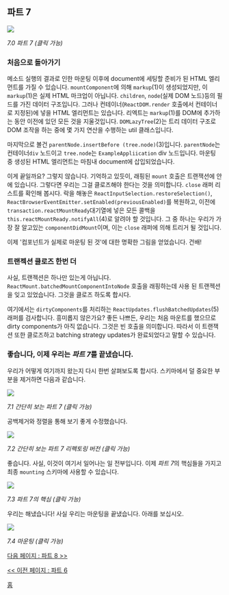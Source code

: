 ## 파트 7

[![](https://twisger.github.io/Under-the-hood-ReactJS/master/stack/images/7/part-7.svg)](https://twisger.github.io/Under-the-hood-ReactJS/master/stack/images/7/part-7.svg)

<em>7.0 파트 7 (클릭 가능)</em>

### 처음으로 돌아가기

메소드 실행의 결과로 인한 마운팅 이후에 document에 세팅할 준비가 된 HTML 엘리먼트를 가질 수 있습니다. `mountComponent`에 의해 `markup`(1)이 생성되었지만, 이 `markup`(1)은 실제 HTML 마크업이 아닙니다. `children`, `node`(실제 DOM 노드)등의 필드를 가진 데이터 구조입니다. 그러나 컨테이너(`ReactDOM.render` 호출에서 컨테이너로 지정된)에 넣을 HTML 엘리먼트는 있습니다. 리엑트는 `markup`(1)를 DOM에 추가하는 동안 이전에 있던 모든 것을 지울것입니다. `DOMLazyTree`(2)는 트리 데이터 구조로 DOM 조작을 하는 중에 몇 가지 연산을 수행하는 util 클래스입니다.

마지막으로 볼건 `parentNode.insertBefore (tree.node)`(3)입니다. `parentNode`는 컨테이너`div` 노드이고 `tree.node`는 `ExampleAppliication` div 노드입니다. 마운팅 중 생성된 HTML 엘리먼트는 마침내 document에 삽입되었습니다.

이게 끝일까요? 그렇지 않습니다. 기억하고 있듯이, 래핑된 `mount` 호출은 트랜잭션에 안에 있습니다. 그렇다면 우리는 그걸 클로즈해야 한다는 것을 의미합니다. `close` 래퍼 리스트를 확인해 봅시다. 락을 해놓은 `ReactInputSelection.restoreSelection()`, `ReactBrowserEventEmitter.setEnabled(previousEnabled)`를 복원하고, 이전에 `transaction.reactMountReady`대기열에 넣은 모든 콜백을 `this.reactMountReady.notifyAll`(4)로 알려야 할 것입니다. 그 중 하나는 우리가 가장 잘 알고있는 `componentDidMount`이며, 이는 `close` 래퍼에 의해 트리거 될 것입니다.

이제 '컴포넌트가 실제로 마운팅 된 것'에 대한 명확한 그림을 얻었습니다. 건배!

### 트랜젝션 클로즈 한번 더

사실, 트랜젝션은 하나만 있는게 아닙니다. `ReactMount.batchedMountComponentIntoNode` 호출을 래핑하는데 사용 된 트랜젝션을 잊고 있었습니다. 그것을 클로즈 하도록 합시다.

여기에서는 `dirtyComponents`를 처리하는 `ReactUpdates.flushBatchedUpdates`(5) 래퍼를 검사합니다. 흥미롭지 않은가요? 좋든 나쁘든, 우리는 처음 마운트를 했으므로 dirty components가 아직 없습니다. 그것은 빈 호출을 의미합니다. 따라서 이 트랜잭션 또한 클로즈하고 batching strategy updates가 완료되었다고 말할 수 있습니다.

### 좋습니다, 이제 우리는 *파트 7*를 끝냈습니다.

우리가 어떻게 여기까지 왔는지 다시 한번 살펴보도록 합시다. 스키마에서 덜 중요한 부분을 제거하면 다음과 같습니다.

[![](https://twisger.github.io/Under-the-hood-ReactJS/master/stack/images/7/part-7-A.svg)](https://twisger.github.io/Under-the-hood-ReactJS/master/stack/images/7/part-7-A.svg)

<em>7.1 간단히 보는 파트 7 (클릭 가능)</em>

공백제거와 정렬을 통해 보기 좋게 수정했습니다.

[![](https://twisger.github.io/Under-the-hood-ReactJS/master/stack/images/7/part-7-B.svg)](https://twisger.github.io/Under-the-hood-ReactJS/master/stack/images/7/part-7-B.svg)

<em>7.2 간단히 보는 파트 7 리펙토링 버전 (클릭 가능)</em>

좋습니다. 사실, 이것이 여기서 일어나는 일 전부입니다. 이제 *파트 7*의 핵심들을 가지고 최종 `mounting` 스키마에 사용할 수 있습니다.

[![](https://twisger.github.io/Under-the-hood-ReactJS/master/stack/images/7/part-7-C.svg)](https://twisger.github.io/Under-the-hood-ReactJS/master/stack/images/7/part-7-C.svg)

<em>7.3 파트 7의 핵심 (클릭 가능)</em>

우리는 해냈습니다! 사실 우리는 마운팅을 끝냈습니다. 아래를 보십시오.

[![](https://twisger.github.io/Under-the-hood-ReactJS/master/stack/images/7/mounting-parts-C.svg)](https://twisger.github.io/Under-the-hood-ReactJS/master/stack/images/7/mounting-parts-C.svg)

<em>7.4 마운팅 (클릭 가능)</em>

[다음 페이지 : 파트 8 >>](./Part-8.md)

[<< 이전 페이지 : 파트 6](./Part-6.md)


[홈](../../README.md)
